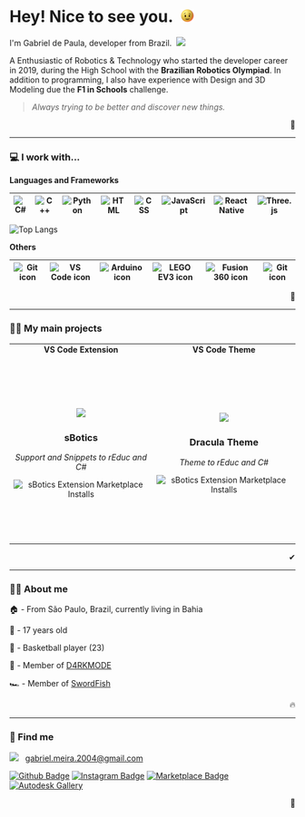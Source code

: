 # Hey! Nice to see you.&nbsp; <img height=23 src="./animation.gif">

I'm Gabriel de Paula, developer from Brazil.&nbsp; <img height="13px" src="https://upload.wikimedia.org/wikipedia/commons/thumb/0/05/Flag_of_Brazil.svg/125px-Flag_of_Brazil.svg.png"/>

A Enthusiastic of Robotics & Technology who started the developer career in 2019, during the High School with the **Brazilian Robotics Olympiad**. In addition to programming, I also have experience with Design and 3D Modeling due the **F1 in Schools** challenge.

> *Always trying to be better and discover new things.*

<p align="right">🤖</p>

---

### 💻 I work with...
  
  **Languages and Frameworks**

  | <img src="https://cdn.svgporn.com/logos/c-sharp.svg" alt="C#" height=50 width=40> | <img src="https://cdn.svgporn.com/logos/c-plusplus.svg" alt="C++" height=50 width=40> | <img src="https://cdn.svgporn.com/logos/python.svg" alt="Python" height=50 width=40> | <img src="https://cdn.svgporn.com/logos/html-5.svg" alt="HTML" height=45 width=40> | <img src="https://cdn.svgporn.com/logos/css-3.svg" alt="CSS" height=45 width=40> | <img src="https://cdn.svgporn.com/logos/javascript.svg" alt="JavaScript" height=50 width=40> |  <img src="https://cdn.svgporn.com/logos/react.svg" alt="React Native" height=50 width=40> | <img src="https://raw.githubusercontent.com/mrdoob/three.js/38bf5f47a8c01a1d12d16a41b4097dc9ee31daad/files/icon.svg" alt="Three.js" height=50 width=40> |
  |:---:|:---:|:---:|:---:|:---:|:---:|:---:|:---:|

  ![Top Langs](https://github-readme-stats.vercel.app/api/top-langs/?username=gabrieldp23&hide=Shell&layout=compact&theme=dark)

  **Others**

  | <img width=28.9 src="https://cdn.svgporn.com/logos/git-icon.svg" alt="Git icon"> | <img width=28.9 src="https://cdn.svgporn.com/logos/visual-studio-code.svg" alt="VS Code icon"> | <img width=28.9 src="https://brandslogos.com/wp-content/uploads/images/large/arduino-logo-1.png" alt="Arduino icon"> | <img width=28.9 src="https://www.logolynx.com/images/logolynx/dc/dce92a35d363f89b76bdf43a5776e2c4.jpeg" alt="LEGO EV3 icon">  | <img width=28.9 src="https://damassets.autodesk.net/content/dam/autodesk/social-media/badges/2019/fusion-360-icon-400px.png" alt="Fusion 360 icon"> | <img width=28.9 src="https://img.icons8.com/color/452/blender-3d.png" alt="Git icon"> |
  |:---:|:---:|:---:|:---:|:---:|:---:|

  <p align="right">🌱</p>

---

### 👨‍💻 My main projects

<table>
    <tr align=center>
        <td><strong>VS Code Extension</strong></td>
        <td><strong>VS Code Theme</strong></td>
    </tr>
    <tr align=center>
        <td width=325 height=325>
            <p></p>
            <a href="https://marketplace.visualstudio.com/items?itemName=sbotics-simulator.sbotics-extension">
                <img height=110 src="https://sbotics-simulator.gallerycdn.vsassets.io/extensions/sbotics-simulator/sbotics-extension/1.0.4/1621730765308/Microsoft.VisualStudio.Services.Icons.Default">
            </a>   
            <h3>sBotics</h3>
            <p><i>Support and Snippets to rEduc and C#</i></p>
            <img alt="sBotics Extension Marketplace Installs" src="https://img.shields.io/visual-studio-marketplace/i/sbotics-simulator.sbotics-extension?color=blue&label=DOWNLOADS&style=for-the-badge">
        </td>
        <td width="325">
            <p></p>
            <a href="https://marketplace.visualstudio.com/items?itemName=Gabrieldp-dev.reduc-csharp-dracula#review-details">
                <img height=110 src="https://gabrieldp-dev.gallerycdn.vsassets.io/extensions/gabrieldp-dev/reduc-csharp-dracula/1.0.2/1618618736429/Microsoft.VisualStudio.Services.Icons.Default">
            </a>   
            <h3>Dracula Theme</h3>
            <p><i>Theme to rEduc and C#</i></p>
            <img alt="sBotics Extension Marketplace Installs" src="https://img.shields.io/visual-studio-marketplace/i/gabrieldp-dev.reduc-csharp-dracula?color=blue&label=DOWNLOADS&style=for-the-badge">
        </td>
    </tr>
</table>

<p align="right">✔</p>

---

### 🙋‍♂️ About me

🏠 - From São Paulo, Brazil, currently living in Bahia

👶 - 17 years old

🏀 - Basketball player (23)

🤖 - Member of <a href="https://github.com/D4RKMODE">D4RKMODE</a>

🏎 - Member of <a href="https://www.instagram.com/swordfish.vca/">SwordFish</a>

<p align="right">🔥</p>

---

### 🔎 Find me

<img height=11 src="https://upload.wikimedia.org/wikipedia/commons/thumb/7/7e/Gmail_icon_%282020%29.svg/512px-Gmail_icon_%282020%29.svg.png">&nbsp;&nbsp; gabriel.meira.2004@gmail.com

[![Github Badge](https://img.shields.io/badge/-Github-232323?style=for-the-badge&logo=Github&logoColor=white)](https://github.com/gabrieldp23)
[![Instagram Badge](https://img.shields.io/badge/Instagram-E4405F?style=for-the-badge&logo=instagram&logoColor=white)](https://www.instagram.com/gabs_dp_/)
[![Marketplace Badge](https://img.shields.io/badge/VS%20Code%20Marketplace-blue?style=for-the-badge&logo=VisualStudioCode)](https://marketplace.visualstudio.com/publishers/Gabrieldp-dev)
[![Autodesk Gallery](https://img.shields.io/badge/Autodesk%20Gallery-succes?style=for-the-badge&logo=Autodesk&logoColor=white)](https://gallery.autodesk.com/users/3WM6R3R9PCV8)

<p align="right">👤</p>

